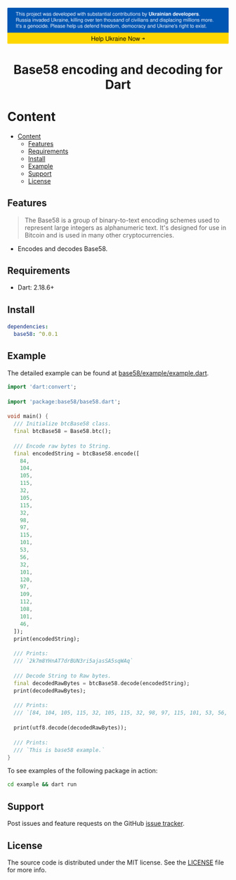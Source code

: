 [![Stand With Ukraine](https://raw.githubusercontent.com/vshymanskyy/StandWithUkraine/main/banner-direct.svg)](https://vshymanskyy.github.io/StandWithUkraine)

<h1 align="center">Base58 encoding and decoding for Dart</h1>

# Content

- [Content](#content)
  - [Features](#features)
  - [Requirements](#requirements)
  - [Install](#install)
  - [Example](#example)
  - [Support](#support)
  - [License](#license)

## Features

> The Base58 is a group of binary-to-text encoding schemes used to represent large integers as alphanumeric text.
> It's designed for use in Bitcoin and is used in many other cryptocurrencies.

- Encodes and decodes Base58.

## Requirements

- Dart: 2.18.6+

## Install

```yaml
dependencies:
  base58: ^0.0.1
```

## Example

The detailed example can be found at [base58/example/example.dart](https://github.com/minikin/base58/blob/main/example/example.dart).

```dart
import 'dart:convert';

import 'package:base58/base58.dart';

void main() {
  /// Initialize btcBase58 class.
  final btcBase58 = Base58.btc();

  /// Encode raw bytes to String.
  final encodedString = btcBase58.encode([
    84,
    104,
    105,
    115,
    32,
    105,
    115,
    32,
    98,
    97,
    115,
    101,
    53,
    56,
    32,
    101,
    120,
    97,
    109,
    112,
    108,
    101,
    46,
  ]);
  print(encodedString);

  /// Prints:
  /// `2k7m8YHnAT7drBUN3ri5ajasSA5sqWAq`

  /// Decode String to Raw bytes.
  final decodedRawBytes = btcBase58.decode(encodedString);
  print(decodedRawBytes);

  /// Prints:
  /// `[84, 104, 105, 115, 32, 105, 115, 32, 98, 97, 115, 101, 53, 56, 32, 101, 120, 97, 109, 112, 108, 101, 46]`

  print(utf8.decode(decodedRawBytes));

  /// Prints:
  /// `This is base58 example.`
}
```

To see examples of the following package in action:

```sh
cd example && dart run
```

## Support

Post issues and feature requests on the GitHub [issue tracker](https://github.com/minikin/base58/issues).

## License

The source code is distributed under the MIT license.
See the [LICENSE](https://github.com/minikin/base58/blob/main/LICENSE) file for more info.